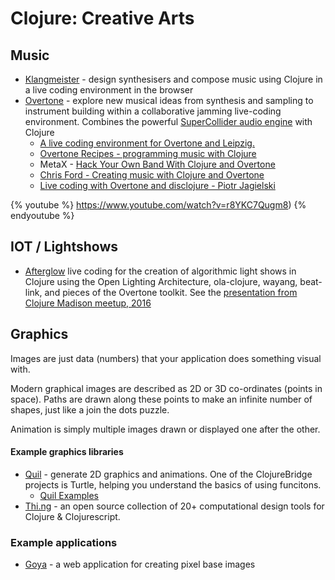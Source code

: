 # Clojure: Creative Arts

## Music

* [Klangmeister](https://ctford.github.io/klangmeister/) - design synthesisers and compose music using Clojure in a live coding environment in the browser
* [Overtone](http://overtone.github.io/) - explore new musical ideas from synthesis and sampling to instrument building within a collaborative jamming live-coding environment. Combines the powerful [SuperCollider audio engine](http://supercollider.github.io/) with Clojure
    * [A live coding environment for Overtone and Leipzig.](https://github.com/pjagielski/disclojure)
    * [Overtone Recipes - programming music with Clojure](http://overtone-recipes.github.io/)
    * MetaX - [Hack Your Own Band With Clojure and Overtone](https://www.youtube.com/watch?v=qUU7WeUiR5o#t=51m44s)
    * [Chris Ford - Creating music with Clojure and Overtone](https://www.youtube.com/watch?v=RYZeQ6t_5SA#t55m.18s)
    * [Live coding with Overtone and disclojure - Piotr Jagielski](https://www.youtube.com/channel/UCdsLnOiepq0GEPpGY14V5Rg)

{% youtube %}
https://www.youtube.com/watch?v=r8YKC7Qugm8)
{% endyoutube %}

## IOT / Lightshows

* [Afterglow](https://github.com/brunchboy/afterglow) live coding for the creation of algorithmic light shows in Clojure using the Open Lighting Architecture, ola-clojure, wayang, beat-link, and pieces of the Overtone toolkit.  See the [presentation from Clojure Madison meetup, 2016](https://www.youtube.com/watch?v=mvNN0SMMZDQ)


## Graphics

Images are just data (numbers) that your application does something visual with.

Modern graphical images are described as 2D or 3D co-ordinates (points in space).  Paths are drawn along these points to make an infinite number of shapes, just like a join the dots puzzle.

Animation is simply multiple images drawn or displayed one after the other.


#### Example graphics libraries

* [Quil](http://quil.info/) - generate 2D graphics and animations.  One of the ClojureBridge projects is  Turtle, helping you understand the basics of using funcitons.
    * [Quil Examples](http://quil.info/examples)
* [Thi.ng](http://thi.ng/) - an open source collection of 20+ computational design tools for Clojure & Clojurescript.


### Example applications

* [Goya](https://jackschaedler.github.io/goya/) - a web application for creating pixel base images
